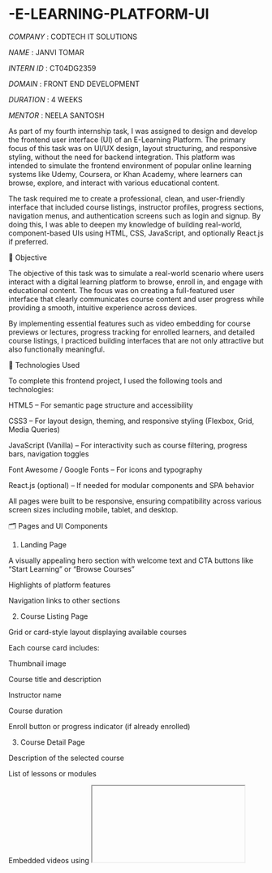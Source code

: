 # -E-LEARNING-PLATFORM-UI

*COMPANY* : CODTECH IT SOLUTIONS

*NAME* : JANVI TOMAR

*INTERN ID* : CT04DG2359

*DOMAIN* : FRONT END DEVELOPMENT

*DURATION* : 4 WEEKS

*MENTOR* : NEELA SANTOSH

As part of my fourth internship task, I was assigned to design and develop the frontend user interface (UI) of an E-Learning Platform. The primary focus of this task was on UI/UX design, layout structuring, and responsive styling, without the need for backend integration. This platform was intended to simulate the frontend environment of popular online learning systems like Udemy, Coursera, or Khan Academy, where learners can browse, explore, and interact with various educational content.

The task required me to create a professional, clean, and user-friendly interface that included course listings, instructor profiles, progress sections, navigation menus, and authentication screens such as login and signup. By doing this, I was able to deepen my knowledge of building real-world, component-based UIs using HTML, CSS, JavaScript, and optionally React.js if preferred.

🎯 Objective

The objective of this task was to simulate a real-world scenario where users interact with a digital learning platform to browse, enroll in, and engage with educational content. The focus was on creating a full-featured user interface that clearly communicates course content and user progress while providing a smooth, intuitive experience across devices.

By implementing essential features such as video embedding for course previews or lectures, progress tracking for enrolled learners, and detailed course listings, I practiced building interfaces that are not only attractive but also functionally meaningful.

🧰 Technologies Used

To complete this frontend project, I used the following tools and technologies:

HTML5 – For semantic page structure and accessibility

CSS3 – For layout design, theming, and responsive styling (Flexbox, Grid, Media Queries)

JavaScript (Vanilla) – For interactivity such as course filtering, progress bars, navigation toggles

Font Awesome / Google Fonts – For icons and typography

React.js (optional) – If needed for modular components and SPA behavior

All pages were built to be responsive, ensuring compatibility across various screen sizes including mobile, tablet, and desktop.

🗂️ Pages and UI Components

1. Landing Page
   
A visually appealing hero section with welcome text and CTA buttons like “Start Learning” or “Browse Courses”

Highlights of platform features

Navigation links to other sections

2. Course Listing Page
   
Grid or card-style layout displaying available courses

Each course card includes:

Thumbnail image

Course title and description

Instructor name

Course duration

Enroll button or progress indicator (if already enrolled)

3. Course Detail Page
   
Description of the selected course

List of lessons or modules

Embedded videos using <iframe> (YouTube/Vimeo/local player)

Downloadable resources or reading materials (optional)

4. Progress Tracker
   
Visual elements such as:

Progress bars indicating % completion of a course

Completed modules marked with ticks/checkmarks

“Continue Learning” buttons to resume course from last viewed module

5. Login/Signup Page
   
Form with basic validation (email, password)

Option to switch between login and registration

6. Navigation Bar & Footer

Sticky navbar with links to Home, Courses, Dashboard, Login

Hamburger menu on small screens

Footer with useful links, contact info, and social icons

🧠 Learning Outcomes

Through this task, I learned how to:

Break down a complex web app design into reusable components

Design engaging, intuitive UI layouts using Flexbox and Grid

Embed multimedia (like video) within an interactive user interface

Build a responsive multi-page layout using clean HTML/CSS

Implement basic frontend interactivity using JavaScript

Apply user experience (UX) principles like clarity, consistency, and minimalism

Use progress indicators to simulate user tracking and learning flow

This project also reinforced my understanding of how a well-designed frontend adds significant value to an application, even before backend integration. I practiced interface-level problem solving—like how to layout content, where to place CTAs, and how to keep a user engaged in a learning flow.

🌍 Future Enhancements

If expanded further with backend support, this platform could include:

User authentication

Real-time progress syncing

Discussion forums

Instructor dashboards

Certification and assessments


##OUTPUT : 

<img width="1916" height="925" alt="Image" src="https://github.com/user-attachments/assets/59e3be88-808d-4d58-8ebc-400480a266d2" />

<img width="1888" height="892" alt="Image" src="https://github.com/user-attachments/assets/37ac3311-f3bf-41cc-8a58-076d098f6c8a" />

